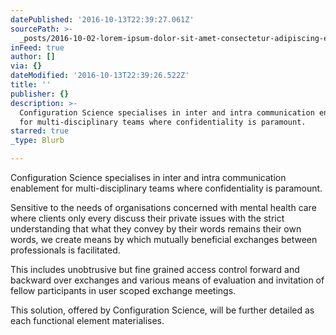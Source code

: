 ```yaml
---
datePublished: '2016-10-13T22:39:27.061Z'
sourcePath: >-
  _posts/2016-10-02-lorem-ipsum-dolor-sit-amet-consectetur-adipiscing-elit-aen.md
inFeed: true
author: []
via: {}
dateModified: '2016-10-13T22:39:26.522Z'
title: ''
publisher: {}
description: >-
  Configuration Science specialises in inter and intra communication enablement
  for multi-disciplinary teams where confidentiality is paramount.
starred: true
_type: Blurb

---
```

Configuration Science specialises in inter and intra communication enablement for multi-disciplinary teams where confidentiality is paramount.

Sensitive to the needs of organisations concerned with mental health care where clients only every discuss their private issues with the strict understanding that what they convey by their words remains their own words, we create means by which mutually beneficial exchanges between professionals is facilitated.

This includes unobtrusive but fine grained access control forward and backward over exchanges and various means of evaluation and invitation of fellow participants in user scoped exchange meetings.

This solution, offered by Configuration Science, will be further detailed as each functional element materialises.